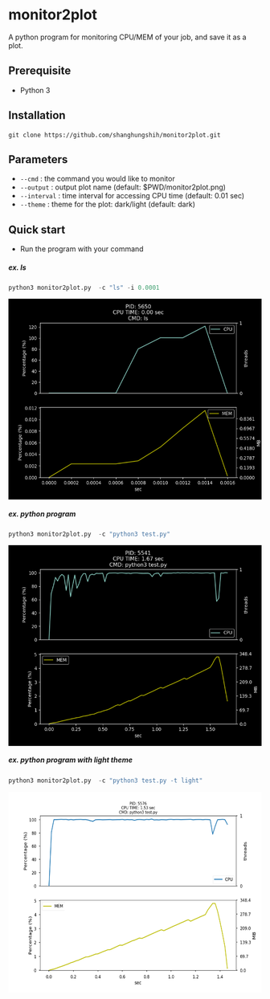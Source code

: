 # monitor2plot
A python program for monitoring CPU/MEM of your job, and save it as a plot.

## Prerequisite
* Python 3

## Installation
``` shell
git clone https://github.com/shanghungshih/monitor2plot.git
```

## Parameters
- `--cmd` : the command you would like to monitor
- `--output` : output plot name (default: $PWD/monitor2plot.png)
- `--interval` :  time interval for accessing CPU time (default: 0.01 sec)
- `--theme` : theme for the plot: dark/light (default: dark)

## Quick start
- Run the program with your command
##### ex. ls
```python
python3 monitor2plot.py  -c "ls" -i 0.0001
```
<img align="center" src="img/monitor2plot_ls.png" height="400">


##### ex. python program
```python
python3 monitor2plot.py  -c "python3 test.py"
```
<img align="center" src="img/monitor2plot_dark.png" height="400">

##### ex. python program with light theme
```python
python3 monitor2plot.py  -c "python3 test.py -t light"
```
<img align="center" src="img/monitor2plot_light.png" height="400">